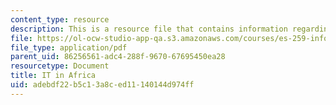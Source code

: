 ```yaml
---
content_type: resource
description: This is a resource file that contains information regarding IT in africa.
file: https://ol-ocw-studio-app-qa.s3.amazonaws.com/courses/es-259-information-and-communication-technology-in-africa-spring-2006/adebdf22b5c13a8ced11140144d974ff_MITES_259S06_maltes_2.pdf
file_type: application/pdf
parent_uid: 86256561-adc4-288f-9670-67695450ea28
resourcetype: Document
title: IT in Africa
uid: adebdf22-b5c1-3a8c-ed11-140144d974ff
---
```

